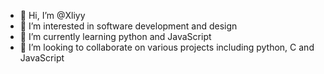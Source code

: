 - 👋 Hi, I’m @Xliyy
- 👀 I’m interested in software development and design 
- 🌱 I’m currently learning python and JavaScript 
- 💞️ I’m looking to collaborate on various projects including python, C and JavaScript 

<!---
Xliyy/Xliyy is a ✨ special ✨ repository because its `README.md` (this file) appears on your GitHub profile.
You can click the Preview link to take a look at your changes.
--->
